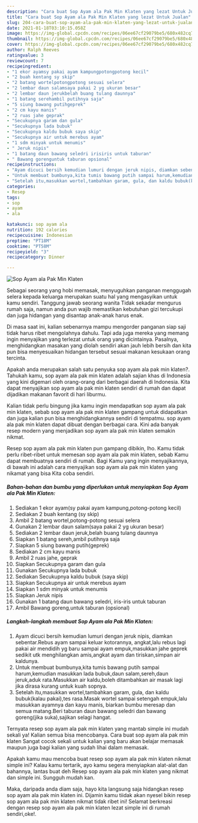 ```yaml
---
description: "Cara buat Sop Ayam ala Pak Min Klaten yang lezat Untuk Jualan"
title: "Cara buat Sop Ayam ala Pak Min Klaten yang lezat Untuk Jualan"
slug: 204-cara-buat-sop-ayam-ala-pak-min-klaten-yang-lezat-untuk-jualan
date: 2021-01-18T03:10:15.058Z
image: https://img-global.cpcdn.com/recipes/06ee67cf29079be5/680x482cq70/sop-ayam-ala-pak-min-klaten-foto-resep-utama.jpg
thumbnail: https://img-global.cpcdn.com/recipes/06ee67cf29079be5/680x482cq70/sop-ayam-ala-pak-min-klaten-foto-resep-utama.jpg
cover: https://img-global.cpcdn.com/recipes/06ee67cf29079be5/680x482cq70/sop-ayam-ala-pak-min-klaten-foto-resep-utama.jpg
author: Ralph Reeves
ratingvalue: 3
reviewcount: 7
recipeingredient:
- "1 ekor ayamsy pakai ayam kampungpotongpotong kecil"
- "2 buah kentang sy skip"
- "2 batang wortelpotongpotong sesuai selera"
- "2 lembar daun salamsaya pakai 2 yg ukuran besar"
- "2 lembar daun jerukbelah buang tulang daunnya"
- "1 batang serehambil putihnya saja"
- "5 siung bawang putihgeprek"
- "2 cm kayu manis"
- "2 ruas jahe geprak"
- "Secukupnya garam dan gula"
- "Secukupnya lada bubuk"
- "Secukupnya kaldu bubuk saya skip"
- "Secukupnya air untuk merebus ayam"
- "1 sdm minyak untuk menumis"
- " Jeruk nipis"
- "1 batang daun bawang seledri irisiris untuk taburan"
- " Bawang gorenguntuk taburan opsional"
recipeinstructions:
- "Ayam dicuci bersih kemudian lumuri dengan jeruk nipis, diamkan sebentar.Rebus ayam sampai keluar kotorannya, angkat,lalu rebus lagi pakai air mendidih yg baru sampai ayam empuk,masukkan jahe geprek sedikit utk menghilangkan amis,angkat ayam dan tiriskan,simpan air kaldunya."
- "Untuk membuat bumbunya,kita tumis bawang putih sampai harum,kemudian masukkan lada bubuk,daun salam,sereh,daun jeruk,aduk rata.Masukkan air kaldu,boleh ditambahkan air masak lagi jika dirasa kurang untuk kuah sopnya."
- "Setelah itu,masukkan wortel,tambahkan garam, gula, dan kaldu bubuk(kalau pakai),tes rasa.Masak wortel sampai setengah empuk,lalu masukkan ayamnya dan kayu manis, biarkan bumbu meresap dan semua matang.Beri taburan daun bawang seledri dan bawang goreng(jika suka),sajikan selagi hangat."
categories:
- Resep
tags:
- sop
- ayam
- ala

katakunci: sop ayam ala 
nutrition: 192 calories
recipecuisine: Indonesian
preptime: "PT18M"
cooktime: "PT58M"
recipeyield: "3"
recipecategory: Dinner

---
```



![Sop Ayam ala Pak Min Klaten](https://img-global.cpcdn.com/recipes/06ee67cf29079be5/680x482cq70/sop-ayam-ala-pak-min-klaten-foto-resep-utama.jpg)

Sebagai seorang yang hobi memasak, menyuguhkan panganan menggugah selera kepada keluarga merupakan suatu hal yang mengasyikan untuk kamu sendiri. Tanggung jawab seorang  wanita Tidak sekadar mengurus rumah saja, namun anda pun wajib memastikan kebutuhan gizi tercukupi dan juga hidangan yang disantap anak-anak harus enak.

Di masa  saat ini, kalian sebenarnya mampu mengorder panganan siap saji tidak harus ribet mengolahnya dahulu. Tapi ada juga mereka yang memang ingin menyajikan yang terlezat untuk orang yang dicintainya. Pasalnya, menghidangkan masakan yang diolah sendiri akan jauh lebih bersih dan kita pun bisa menyesuaikan hidangan tersebut sesuai makanan kesukaan orang tercinta. 



Apakah anda merupakan salah satu penyuka sop ayam ala pak min klaten?. Tahukah kamu, sop ayam ala pak min klaten adalah sajian khas di Indonesia yang kini digemari oleh orang-orang dari berbagai daerah di Indonesia. Kita dapat menyajikan sop ayam ala pak min klaten sendiri di rumah dan dapat dijadikan makanan favorit di hari liburmu.

Kalian tidak perlu bingung jika kamu ingin mendapatkan sop ayam ala pak min klaten, sebab sop ayam ala pak min klaten gampang untuk didapatkan dan juga kalian pun bisa menghidangkannya sendiri di tempatmu. sop ayam ala pak min klaten dapat dibuat dengan berbagai cara. Kini ada banyak resep modern yang menjadikan sop ayam ala pak min klaten semakin nikmat.

Resep sop ayam ala pak min klaten pun gampang dibikin, lho. Kamu tidak perlu ribet-ribet untuk memesan sop ayam ala pak min klaten, sebab Kamu dapat membuatnya sendiri di rumah. Bagi Kamu yang ingin menyajikannya, di bawah ini adalah cara menyajikan sop ayam ala pak min klaten yang nikamat yang bisa Kita coba sendiri.

<!--inarticleads1-->

##### Bahan-bahan dan bumbu yang diperlukan untuk menyiapkan Sop Ayam ala Pak Min Klaten:

1. Sediakan 1 ekor ayam(sy pakai ayam kampung,potong-potong kecil)
1. Sediakan 2 buah kentang (sy skip)
1. Ambil 2 batang wortel,potong-potong sesuai selera
1. Gunakan 2 lembar daun salam(saya pakai 2 yg ukuran besar)
1. Sediakan 2 lembar daun jeruk,belah buang tulang daunnya
1. Siapkan 1 batang sereh,ambil putihnya saja
1. Siapkan 5 siung bawang putih(geprek)
1. Sediakan 2 cm kayu manis
1. Ambil 2 ruas jahe, geprak
1. Siapkan Secukupnya garam dan gula
1. Gunakan Secukupnya lada bubuk
1. Sediakan Secukupnya kaldu bubuk (saya skip)
1. Siapkan Secukupnya air untuk merebus ayam
1. Siapkan 1 sdm minyak untuk menumis
1. Siapkan  Jeruk nipis
1. Gunakan 1 batang daun bawang seledri, iris-iris untuk taburan
1. Ambil  Bawang goreng,untuk taburan (opsional)




<!--inarticleads2-->

##### Langkah-langkah membuat Sop Ayam ala Pak Min Klaten:

1. Ayam dicuci bersih kemudian lumuri dengan jeruk nipis, diamkan sebentar.Rebus ayam sampai keluar kotorannya, angkat,lalu rebus lagi pakai air mendidih yg baru sampai ayam empuk,masukkan jahe geprek sedikit utk menghilangkan amis,angkat ayam dan tiriskan,simpan air kaldunya.
1. Untuk membuat bumbunya,kita tumis bawang putih sampai harum,kemudian masukkan lada bubuk,daun salam,sereh,daun jeruk,aduk rata.Masukkan air kaldu,boleh ditambahkan air masak lagi jika dirasa kurang untuk kuah sopnya.
1. Setelah itu,masukkan wortel,tambahkan garam, gula, dan kaldu bubuk(kalau pakai),tes rasa.Masak wortel sampai setengah empuk,lalu masukkan ayamnya dan kayu manis, biarkan bumbu meresap dan semua matang.Beri taburan daun bawang seledri dan bawang goreng(jika suka),sajikan selagi hangat.




Ternyata resep sop ayam ala pak min klaten yang mantab simple ini mudah sekali ya! Kalian semua bisa mencobanya. Cara buat sop ayam ala pak min klaten Sangat cocok sekali untuk kalian yang baru akan belajar memasak maupun juga bagi kalian yang sudah lihai dalam memasak.

Apakah kamu mau mencoba buat resep sop ayam ala pak min klaten nikmat simple ini? Kalau kamu tertarik, ayo kamu segera menyiapkan alat-alat dan bahannya, lantas buat deh Resep sop ayam ala pak min klaten yang nikmat dan simple ini. Sungguh mudah kan. 

Maka, daripada anda diam saja, hayo kita langsung saja hidangkan resep sop ayam ala pak min klaten ini. Dijamin kamu tiidak akan nyesel bikin resep sop ayam ala pak min klaten nikmat tidak ribet ini! Selamat berkreasi dengan resep sop ayam ala pak min klaten lezat simple ini di rumah sendiri,oke!.

